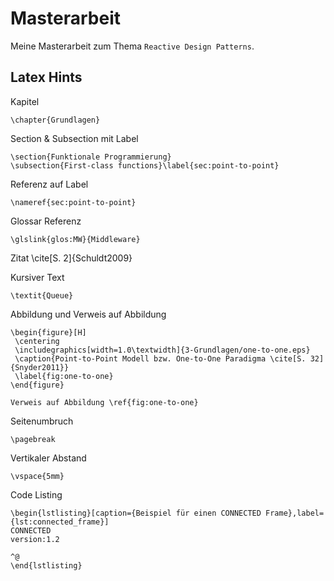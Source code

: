 # Masterarbeit

Meine Masterarbeit zum Thema `Reactive Design Patterns`.

## Latex Hints

Kapitel

    \chapter{Grundlagen}

Section & Subsection mit Label

    \section{Funktionale Programmierung}
    \subsection{First-class functions}\label{sec:point-to-point}

Referenz auf Label

    \nameref{sec:point-to-point}

Glossar Referenz

    \glslink{glos:MW}{Middleware}

Zitat
    \cite[S. 2]{Schuldt2009}

Kursiver Text

    \textit{Queue}

Abbildung und Verweis auf Abbildung

```
\begin{figure}[H]
 \centering
 \includegraphics[width=1.0\textwidth]{3-Grundlagen/one-to-one.eps}
 \caption{Point-to-Point Modell bzw. One-to-One Paradigma \cite[S. 32]{Snyder2011}}
 \label{fig:one-to-one}
\end{figure}

Verweis auf Abbildung \ref{fig:one-to-one}
```

Seitenumbruch

    \pagebreak

Vertikaler Abstand

    \vspace{5mm}

Code Listing

    \begin{lstlisting}[caption={Beispiel für einen CONNECTED Frame},label={lst:connected_frame}]
    CONNECTED
    version:1.2

    ^@
    \end{lstlisting}
